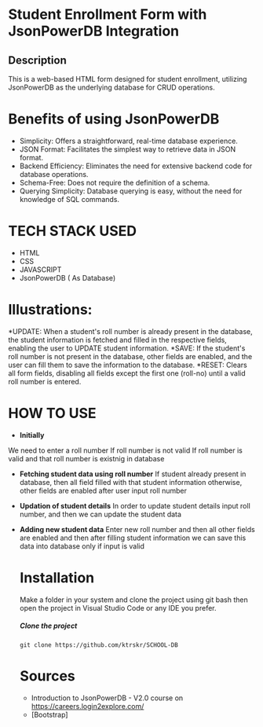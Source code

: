# Student Enrollment Form with JsonPowerDB Integration

## Description 
This is a web-based HTML form designed for student enrollment, utilizing JsonPowerDB as the underlying database for CRUD operations.

# Benefits of using JsonPowerDB
* Simplicity: Offers a straightforward, real-time database experience.
* JSON Format: Facilitates the simplest way to retrieve data in JSON format.
* Backend Efficiency: Eliminates the need for extensive backend code for database operations.
* Schema-Free: Does not require the definition of a schema.
* Querying Simplicity: Database querying is easy, without the need for knowledge of SQL commands.

# TECH STACK USED
* HTML
* CSS
* JAVASCRIPT 
* JsonPowerDB ( As Database)


# Illustrations:
*UPDATE: When a student's roll number is already present in the database, the student information is fetched and filled in the respective fields, enabling the user to UPDATE student information.
*SAVE: If the student's roll number is not present in the database, other fields are enabled, and the user can fill them to save the information to the database.
*RESET: Clears all form fields, disabling all fields except the first one (roll-no) until a valid roll number is entered.

# HOW TO USE

* **Initially**

We need to enter a roll number 
If roll number is not valid 
If roll number is valid and that roll number is existnig in database
* **Fetching student data using roll number**
  If student already present in database, then all field filled with that student information
   otherwise, other fields are enabled after user input roll number
* **Updation of student details**
  In order to update student details input roll number, and then we can update the student data
* **Adding new student data**
  Enter new roll number and then all other fields are enabled and then after filling student information we can save this data into database only if input is valid
    
  
  # Installation
  
  Make a folder in your system and clone the project using git bash then open the project in Visual Studio Code or any IDE you prefer.
  ##### Clone the project 
  ```
  git clone https://github.com/ktrskr/SCHOOL-DB
  ```
  
  # Sources
  * Introduction to JsonPowerDB - V2.0 course  on https://careers.login2explore.com/
  * [Bootstrap]
  

